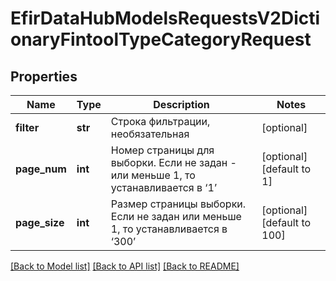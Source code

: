 # EfirDataHubModelsRequestsV2DictionaryFintoolTypeCategoryRequest

## Properties
Name | Type | Description | Notes
------------ | ------------- | ------------- | -------------
**filter** | **str** | Строка фильтрации, необязательная | [optional] 
**page_num** | **int** | Номер страницы для выборки.  Если не задан - или меньше 1, то устанавливается в ‘1’ | [optional] [default to 1]
**page_size** | **int** | Размер страницы выборки.  Если не задан или меньше 1, то устанавливается в ‘300’ | [optional] [default to 100]

[[Back to Model list]](../README.md#documentation-for-models) [[Back to API list]](../README.md#documentation-for-api-endpoints) [[Back to README]](../README.md)

